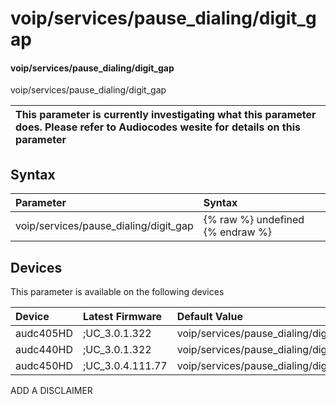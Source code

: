 ﻿---
description: voip/services/pause_dialing/digit_gap
search: false
---

# voip/services/pause_dialing/digit_gap

#### voip/services/pause_dialing/digit_gap

voip/services/pause_dialing/digit_gap


| This parameter is currently investigating what this parameter does. Please refer to Audiocodes wesite for details on this parameter | 
| :--- |

## Syntax
| Parameter | Syntax |
| :--- | :--- |
|voip/services/pause_dialing/digit_gap | {% raw %} undefined {% endraw %}|

## Devices
This parameter is available on the following devices

| Device | Latest Firmware | Default Value |
|:---|:---|:---|
| audc405HD | ;UC_3.0.1.322 | voip/services/pause_dialing/digit_gap=300 
| audc440HD | ;UC_3.0.1.322 | voip/services/pause_dialing/digit_gap=300 
| audc450HD | ;UC_3.0.4.111.77 | voip/services/pause_dialing/digit_gap=300 

ADD A DISCLAIMER
